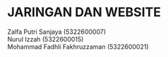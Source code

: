 # JARINGAN DAN WEBSITE 
Zalfa Putri Sanjaya (5322600007) <br>
Nurul Izzah (5322600015) <br>
Mohammad Fadhli Fakhruzzaman (5322600021) <br>
